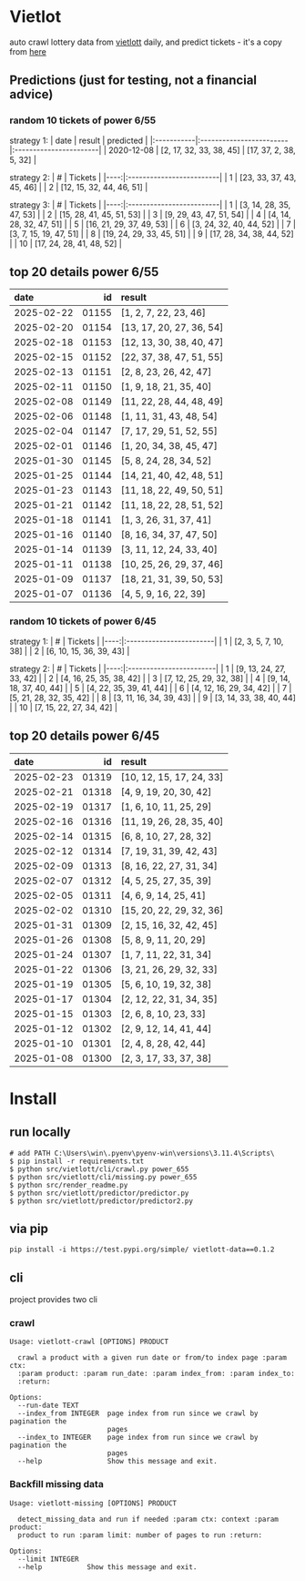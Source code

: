 # Vietlot
auto crawl lottery data from [vietlott](https://vietlott.vn) daily, and predict tickets - it's a copy from [here](https://github.com/vietvudanh/vietlott-data)
## Predictions (just for testing, not a financial advice)
### random 10 tickets of power 6/55

strategy 1:
| date       | result                  | predicted              |
|:-----------|:------------------------|:-----------------------|
| 2020-12-08 | [2, 17, 32, 33, 38, 45] | [17, 37, 2, 38, 5, 32] |

strategy 2:
|   # | Tickets                  |
|----:|:-------------------------|
|   1 | [23, 33, 37, 43, 45, 46] |
|   2 | [12, 15, 32, 44, 46, 51] |

strategy 3:
|   # | Tickets                  |
|----:|:-------------------------|
|   1 | [3, 14, 28, 35, 47, 53]  |
|   2 | [15, 28, 41, 45, 51, 53] |
|   3 | [9, 29, 43, 47, 51, 54]  |
|   4 | [4, 14, 28, 32, 47, 51]  |
|   5 | [16, 21, 29, 37, 49, 53] |
|   6 | [3, 24, 32, 40, 44, 52]  |
|   7 | [3, 7, 15, 19, 47, 51]   |
|   8 | [19, 24, 29, 33, 45, 51] |
|   9 | [17, 28, 34, 38, 44, 52] |
|  10 | [17, 24, 28, 41, 48, 52] |

## top 20 details power 6/55
| date       |    id | result                   |
|:-----------|------:|:-------------------------|
| 2025-02-22 | 01155 | [1, 2, 7, 22, 23, 46]    |
| 2025-02-20 | 01154 | [13, 17, 20, 27, 36, 54] |
| 2025-02-18 | 01153 | [12, 13, 30, 38, 40, 47] |
| 2025-02-15 | 01152 | [22, 37, 38, 47, 51, 55] |
| 2025-02-13 | 01151 | [2, 8, 23, 26, 42, 47]   |
| 2025-02-11 | 01150 | [1, 9, 18, 21, 35, 40]   |
| 2025-02-08 | 01149 | [11, 22, 28, 44, 48, 49] |
| 2025-02-06 | 01148 | [1, 11, 31, 43, 48, 54]  |
| 2025-02-04 | 01147 | [7, 17, 29, 51, 52, 55]  |
| 2025-02-01 | 01146 | [1, 20, 34, 38, 45, 47]  |
| 2025-01-30 | 01145 | [5, 8, 24, 28, 34, 52]   |
| 2025-01-25 | 01144 | [14, 21, 40, 42, 48, 51] |
| 2025-01-23 | 01143 | [11, 18, 22, 49, 50, 51] |
| 2025-01-21 | 01142 | [11, 18, 22, 28, 51, 52] |
| 2025-01-18 | 01141 | [1, 3, 26, 31, 37, 41]   |
| 2025-01-16 | 01140 | [8, 16, 34, 37, 47, 50]  |
| 2025-01-14 | 01139 | [3, 11, 12, 24, 33, 40]  |
| 2025-01-11 | 01138 | [10, 25, 26, 29, 37, 46] |
| 2025-01-09 | 01137 | [18, 21, 31, 39, 50, 53] |
| 2025-01-07 | 01136 | [4, 5, 9, 16, 22, 39]    |

### random 10 tickets of power 6/45

strategy 1:
|   # | Tickets                 |
|----:|:------------------------|
|   1 | [2, 3, 5, 7, 10, 38]    |
|   2 | [6, 10, 15, 36, 39, 43] |

strategy 2:
|   # | Tickets                 |
|----:|:------------------------|
|   1 | [9, 13, 24, 27, 33, 42] |
|   2 | [4, 16, 25, 35, 38, 42] |
|   3 | [7, 12, 25, 29, 32, 38] |
|   4 | [9, 14, 18, 37, 40, 44] |
|   5 | [4, 22, 35, 39, 41, 44] |
|   6 | [4, 12, 16, 29, 34, 42] |
|   7 | [5, 21, 28, 32, 35, 42] |
|   8 | [3, 11, 16, 34, 39, 43] |
|   9 | [3, 14, 33, 38, 40, 44] |
|  10 | [7, 15, 22, 27, 34, 42] |

## top 20 details power 6/45
| date       |    id | result                   |
|:-----------|------:|:-------------------------|
| 2025-02-23 | 01319 | [10, 12, 15, 17, 24, 33] |
| 2025-02-21 | 01318 | [4, 9, 19, 20, 30, 42]   |
| 2025-02-19 | 01317 | [1, 6, 10, 11, 25, 29]   |
| 2025-02-16 | 01316 | [11, 19, 26, 28, 35, 40] |
| 2025-02-14 | 01315 | [6, 8, 10, 27, 28, 32]   |
| 2025-02-12 | 01314 | [7, 19, 31, 39, 42, 43]  |
| 2025-02-09 | 01313 | [8, 16, 22, 27, 31, 34]  |
| 2025-02-07 | 01312 | [4, 5, 25, 27, 35, 39]   |
| 2025-02-05 | 01311 | [4, 6, 9, 14, 25, 41]    |
| 2025-02-02 | 01310 | [15, 20, 22, 29, 32, 36] |
| 2025-01-31 | 01309 | [2, 15, 16, 32, 42, 45]  |
| 2025-01-26 | 01308 | [5, 8, 9, 11, 20, 29]    |
| 2025-01-24 | 01307 | [1, 7, 11, 22, 31, 34]   |
| 2025-01-22 | 01306 | [3, 21, 26, 29, 32, 33]  |
| 2025-01-19 | 01305 | [5, 6, 10, 19, 32, 38]   |
| 2025-01-17 | 01304 | [2, 12, 22, 31, 34, 35]  |
| 2025-01-15 | 01303 | [2, 6, 8, 10, 23, 33]    |
| 2025-01-12 | 01302 | [2, 9, 12, 14, 41, 44]   |
| 2025-01-10 | 01301 | [2, 4, 8, 28, 42, 44]    |
| 2025-01-08 | 01300 | [2, 3, 17, 33, 37, 38]   |

<!---
stats 6/55 all time - stats.to_markdown(index=False)
stats 6/55 -15d - stats_15d.to_markdown(index=False)
stats 6/55 -30d - stats_30d.to_markdown(index=False)
stats 6/55 -60d - stats_60d.to_markdown(index=False)
stats 6/55 -90d - stats_90d.to_markdown(index=False)
-->

# Install
 
## run locally

```shell
# add PATH C:\Users\win\.pyenv\pyenv-win\versions\3.11.4\Scripts\
$ pip install -r requirements.txt
$ python src/vietlott/cli/crawl.py power_655
$ python src/vietlott/cli/missing.py power_655
$ python src/render_readme.py
$ python src/vietlott/predictor/predictor.py
$ python src/vietlott/predictor/predictor2.py
```
 
## via pip

```shell
pip install -i https://test.pypi.org/simple/ vietlott-data==0.1.2
```

## cli
project provides two cli

### crawl
```shell
Usage: vietlott-crawl [OPTIONS] PRODUCT

  crawl a product with a given run date or from/to index page :param ctx:
  :param product: :param run_date: :param index_from: :param index_to:
  :return:

Options:
  --run-date TEXT
  --index_from INTEGER  page index from run since we crawl by pagination the
                        pages
  --index_to INTEGER    page index from run since we crawl by pagination the
                        pages
  --help                Show this message and exit.
```

### Backfill missing data

```shell
Usage: vietlott-missing [OPTIONS] PRODUCT

  detect_missing_data and run if needed :param ctx: context :param product:
  product to run :param limit: number of pages to run :return:

Options:
  --limit INTEGER
  --help           Show this message and exit.
```


